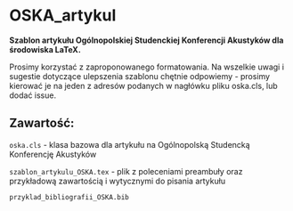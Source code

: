 # OSKA_artykul
**Szablon artykułu Ogólnopolskiej Studenckiej Konferencji Akustyków dla środowiska LaTeX.**

Prosimy korzystać z zaproponowanego formatowania. Na wszelkie uwagi i sugestie dotyczące ulepszenia szablonu chętnie odpowiemy - prosimy kierować je na jeden z adresów podanych w nagłówku pliku oska.cls, lub dodać issue.


## Zawartość:

`oska.cls` - klasa bazowa dla artykułu na Ogólnopolską Studencką Konferencję Akustyków

`szablon_artykulu_OSKA.tex` - plik z poleceniami preambuły oraz przykładową zawartością i wytycznymi do pisania artykułu

`przyklad_bibliografii_OSKA.bib`
